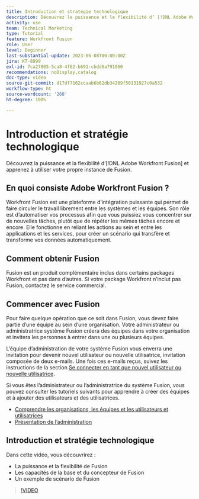 ```yaml
---
title: Introduction et stratégie technologique
description: Découvrez la puissance et la flexibilité d’ [!DNL Adobe Workfront Fusion] et apprenez à utiliser votre propre instance de Fusion.
activity: use
team: Technical Marketing
type: Tutorial
feature: Workfront Fusion
role: User
level: Beginner
last-substantial-update: 2023-06-08T00:00:00Z
jira: KT-8999
exl-id: 7ca27805-5ca8-4f62-b691-cbdd6a791060
recommendations: noDisplay,catalog
doc-type: video
source-git-commit: d17df7162ccaab6b62db34209f50131927c0a532
workflow-type: ht
source-wordcount: '268'
ht-degree: 100%

---
```


# Introduction et stratégie technologique

Découvrez la puissance et la flexibilité d’[!DNL Adobe Workfront Fusion] et apprenez à utiliser votre propre instance de Fusion.

## En quoi consiste Adobe Workfront Fusion ?

Workfront Fusion est une plateforme d’intégration puissante qui permet de faire circuler le travail librement entre les systèmes et les équipes. Son rôle est d’automatiser vos processus afin que vous puissiez vous concentrer sur de nouvelles tâches, plutôt que de répéter les mêmes tâches encore et encore. Elle fonctionne en reliant les actions au sein et entre les applications et les services, pour créer un scénario qui transfère et transforme vos données automatiquement.

## Comment obtenir Fusion

Fusion est un produit complémentaire inclus dans certains packages Workfront et pas dans d’autres. Si votre package Workfront n’inclut pas Fusion, contactez le service commercial.

## Commencer avec Fusion

Pour faire quelque opération que ce soit dans Fusion, vous devez faire partie d’une équipe au sein d’une organisation. Votre administrateur ou administratrice système Fusion créera des équipes dans votre organisation et invitera les personnes à entrer dans une ou plusieurs équipes.

L’équipe d’administration de votre système Fusion vous enverra une invitation pour devenir nouvel utilisateur ou nouvelle utilisatrice, invitation composée de deux e-mails. Une fois ces e-mails reçus, suivez les instructions de la section [Se connecter en tant que nouvel utilisateur ou nouvelle utilisatrice](https://experienceleague.adobe.com/docs/workfront-learn/tutorials-workfront/fusion/welcome-to-workfront-fusion/log-in-as-a-new-user.html?lang=fr).

Si vous êtes l’administrateur ou l’administratrice du système Fusion, vous pouvez consulter les tutoriels suivants pour apprendre à créer des équipes et à ajouter des utilisateurs et des utilisatrices.

* [Comprendre les organisations, les équipes et les utilisateurs et utilisatrices](https://experienceleague.adobe.com/docs/workfront-learn/tutorials-workfront/fusion/workfront-fusion-administration/understand-organizations-teams-and-users.html?lang=fr)
* [Présentation de l’administration](https://experienceleague.adobe.com/docs/workfront-learn/tutorials-workfront/fusion/workfront-fusion-administration/administration-walkthrough.html?lang=fr)

## Introduction et stratégie technologique

Dans cette vidéo, vous découvrirez :

* La puissance et la flexibilité de Fusion
* Les capacités de la base et du concepteur de Fusion
* Un exemple de scénario de Fusion

>[!VIDEO](https://video.tv.adobe.com/v/3416553/?quality=12&learn=on&enablevpops&captions=fre_fr)
